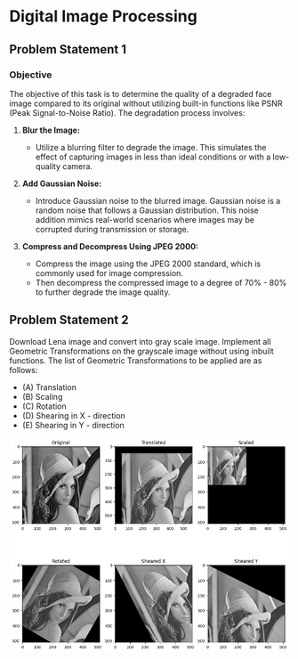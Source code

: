 # Digital Image Processing

## Problem Statement 1

### Objective
The objective of this task is to determine the quality of a degraded face image compared to its original without utilizing built-in functions like PSNR (Peak Signal-to-Noise Ratio). The degradation process involves:

1. **Blur the Image:**
   - Utilize a blurring filter to degrade the image. This simulates the effect of capturing images in less than ideal conditions or with a low-quality camera.

2. **Add Gaussian Noise:**
   - Introduce Gaussian noise to the blurred image. Gaussian noise is a random noise that follows a Gaussian distribution. This noise addition mimics real-world scenarios where images may be corrupted during transmission or storage.

3. **Compress and Decompress Using JPEG 2000:**
   - Compress the image using the JPEG 2000 standard, which is commonly used for image compression. 
   - Then decompress the compressed image to a degree of 70% - 80% to further degrade the image quality.


## Problem Statement 2


Download Lena image and convert into gray scale image. Implement all Geometric Transformations on the grayscale image without using inbuilt functions. 
The list of Geometric Transformations to be applied are as follows:
- (A) Translation
- (B) Scaling
- (C) Rotation
- (D) Shearing in X - direction
- (E) Shearing in Y - direction

![output image](https://github.com/BhargavNaga/image_processing_assignment/blob/main/images/output.png?raw=true)
